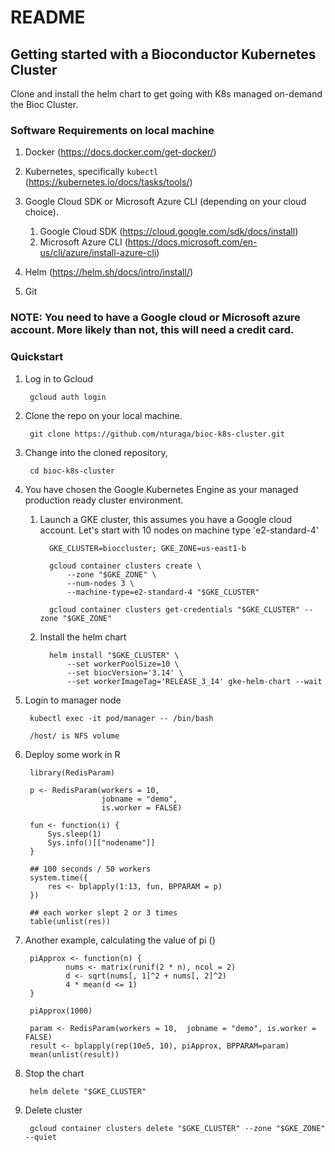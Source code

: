 README
===========

## Getting started with a Bioconductor Kubernetes Cluster

Clone and install the helm chart to get going with K8s managed on-demand the Bioc Cluster.

### Software Requirements on local machine

1. Docker (https://docs.docker.com/get-docker/)

2. Kubernetes, specifically `kubectl` (https://kubernetes.io/docs/tasks/tools/)

3. Google Cloud SDK or Microsoft Azure CLI (depending on your cloud choice). 
   1. Google Cloud SDK (https://cloud.google.com/sdk/docs/install)
   2. Microsoft Azure CLI (https://docs.microsoft.com/en-us/cli/azure/install-azure-cli)

4. Helm (https://helm.sh/docs/intro/install/)

5. Git

### NOTE: You need to have a Google cloud or Microsoft azure account. More likely than not, this will need a credit card.


### Quickstart

1. Log in to Gcloud

        gcloud auth login

1. Clone the repo on your local machine.

        git clone https://github.com/nturaga/bioc-k8s-cluster.git

1. Change into the cloned repository,

        cd bioc-k8s-cluster

1. You have chosen the Google Kubernetes Engine as your managed production ready cluster environment. 
   
   1. Launch a GKE cluster, this assumes you have a Google cloud account. Let's start with 10 nodes on machine type 'e2-standard-4'

            GKE_CLUSTER=bioccluster; GKE_ZONE=us-east1-b

            gcloud container clusters create \
                --zone "$GKE_ZONE" \
                --num-nodes 3 \
                --machine-type=e2-standard-4 "$GKE_CLUSTER"

            gcloud container clusters get-credentials "$GKE_CLUSTER" --zone "$GKE_ZONE"

   2. Install the helm chart

            helm install "$GKE_CLUSTER" \
                --set workerPoolSize=10 \
                --set biocVersion='3.14' \
                --set workerImageTag='RELEASE_3_14' gke-helm-chart --wait

2. Login to manager node

        kubectl exec -it pod/manager -- /bin/bash

        /host/ is NFS volume

1. Deploy some work in R

        library(RedisParam)

        p <- RedisParam(workers = 10, 
                        jobname = "demo", 
                        is.worker = FALSE)

        fun <- function(i) {
            Sys.sleep(1)
            Sys.info()[["nodename"]]
        }

        ## 100 seconds / 50 workers
        system.time({
            res <- bplapply(1:13, fun, BPPARAM = p)
        })

        ## each worker slept 2 or 3 times
        table(unlist(res))


1. Another example, calculating the value of pi ()

        piApprox <- function(n) {
                nums <- matrix(runif(2 * n), ncol = 2)
                d <- sqrt(nums[, 1]^2 + nums[, 2]^2)
                4 * mean(d <= 1)
        }

        piApprox(1000)

        param <- RedisParam(workers = 10,  jobname = "demo", is.worker = FALSE)
        result <- bplapply(rep(10e5, 10), piApprox, BPPARAM=param)
        mean(unlist(result))

2. Stop the chart

        helm delete "$GKE_CLUSTER"

3. Delete cluster

        gcloud container clusters delete "$GKE_CLUSTER" --zone "$GKE_ZONE" --quiet
